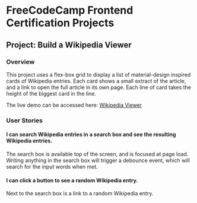 # FreeCodeCamp Frontend Certification Projects
## Project: Build a Wikipedia Viewer
### Overview

This project uses a flex-box grid to display a list of material-design inspired cards of Wikipedia entries.
Each card shows a small extract of the article, and a link to open the full article in its own page.
Each line of card takes the height of the biggest card in the line.

The live demo can be accessed here: [Wikipedia Viewer](http://jvdsande.github.io/fcc-projects/fcc/wikipedia)

### User Stories
#### I can search Wikipedia entries in a search box and see the resulting Wikipedia entries.
The search box is available top of the screen, and is focused at page load. Writing anything in the search box will trigger a debounce event, which will search for the input words when met.

#### I can click a button to see a random Wikipedia entry.
Next to the search box is a link to a random Wikipedia entry.
